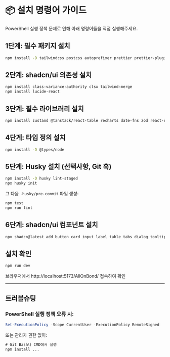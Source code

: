 # 📦 설치 명령어 가이드

PowerShell 실행 정책 문제로 인해 아래 명령어들을 직접 실행해주세요.

## 1단계: 필수 패키지 설치

```bash
npm install -D tailwindcss postcss autoprefixer prettier prettier-plugin-tailwindcss
```

## 2단계: shadcn/ui 의존성 설치

```bash
npm install class-variance-authority clsx tailwind-merge
npm install lucide-react
```

## 3단계: 필수 라이브러리 설치

```bash
npm install zustand @tanstack/react-table recharts date-fns zod react-router-dom
```

## 4단계: 타입 정의 설치

```bash
npm install -D @types/node
```

## 5단계: Husky 설치 (선택사항, Git 훅)

```bash
npm install -D husky lint-staged
npx husky init
```

그 다음 `.husky/pre-commit` 파일 생성:

```bash
npm test
npm run lint
```

## 6단계: shadcn/ui 컴포넌트 설치

```bash
npx shadcn@latest add button card input label table tabs dialog tooltip select
```

## 설치 확인

```bash
npm run dev
```

브라우저에서 http://localhost:5173/AllOnBond/ 접속하여 확인

---

## 트러블슈팅

### PowerShell 실행 정책 오류 시:

```powershell
Set-ExecutionPolicy -Scope CurrentUser -ExecutionPolicy RemoteSigned
```

또는 관리자 권한 없이:

```cmd
# Git Bash나 CMD에서 실행
npm install ...
```
